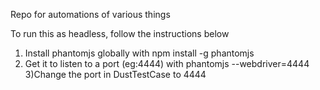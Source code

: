 Repo for automations of various things

To run this as headless, follow the instructions below

1) Install phantomjs globally with npm install -g phantomjs
2) Get it to listen to a port (eg:4444) with phantomjs --webdriver=4444
3)Change the port in DustTestCase to 4444